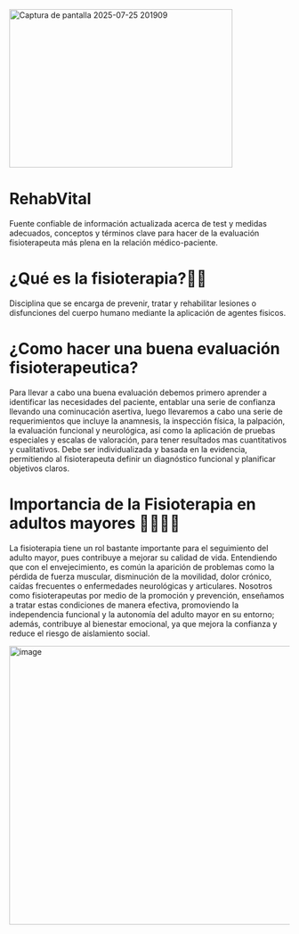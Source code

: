 <img width="401" height="284" alt="Captura de pantalla 2025-07-25 201909" src="https://github.com/user-attachments/assets/b8a24e6c-7a75-4a7a-8a6d-3d26f981ebae" />

# RehabVital
Fuente confiable de información actualizada acerca de test y medidas adecuados, conceptos y términos clave para hacer de la evaluación fisioterapeuta más plena en la relación médico-paciente.
# ¿Qué es la fisioterapia?👩‍⚕️
Disciplina que se encarga de prevenir, tratar y rehabilitar lesiones o disfunciones del cuerpo humano mediante la aplicación de agentes fisicos.
# ¿Como hacer una buena evaluación fisioterapeutica?
Para llevar a cabo una buena evaluación debemos primero aprender a identificar las necesidades del paciente, entablar una serie de confianza llevando una cominucación asertiva, luego llevaremos a cabo una serie de requerimientos que incluye la anamnesis, la inspección física, la palpación, la evaluación funcional y neurológica, así como la aplicación de pruebas especiales y escalas de valoración, para tener resultados mas cuantitativos y cualitativos. Debe ser individualizada y basada en la evidencia, permitiendo al fisioterapeuta definir un diagnóstico funcional y planificar objetivos claros.
# Importancia de la Fisioterapia en adultos mayores 👩‍🦳🧑‍🦳
La fisioterapia tiene un rol bastante importante para el seguimiento del adulto mayor, pues contribuye a mejorar su calidad de vida. Entendiendo que con el envejecimiento, es común la aparición de problemas como la pérdida de fuerza muscular, disminución de la movilidad, dolor crónico, caídas frecuentes o enfermedades neurológicas y articulares. Nosotros como fisioterapeutas por medio de la promoción y prevención, enseñamos a tratar estas condiciones de manera efectiva, promoviendo la independencia funcional y la autonomía del adulto mayor en su entorno; además, contribuye al bienestar emocional, ya que mejora la confianza y reduce el riesgo de aislamiento social. 

<img width="750" height="500" alt="image" src="https://github.com/user-attachments/assets/d39e4ce2-dafd-4e4e-85b4-02a1639caf9b" />
